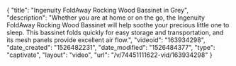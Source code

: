{
    "title": "Ingenuity FoldAway Rocking Wood Bassinet in Grey",
    "description": "Whether you are at home or on the go, the Ingenuity FoldAway Rocking Wood Bassinet will help soothe your precious little one to sleep. This bassinet folds quickly for easy storage and transportation, and its mesh panels provide excellent air flow.",
    "videoid": "163934298",
    "date_created": "1526482231",
    "date_modified": "1526484377",
    "type": "captivate",
    "layout": "video",
    "url": "\/v\/74451111622-vid\/163934298"
}